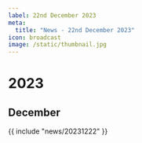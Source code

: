 ```yaml
---
label: 22nd December 2023
meta:
  title: "News - 22nd December 2023"
icon: broadcast
image: /static/thumbnail.jpg
---
```


# 2023
## December

{{ include "news/20231222" }}